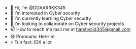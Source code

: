 - 👋 Hi, I’m @DDAARRKK345
- 👀 I’m interested in Cyber security 
- 🌱 I’m currently learning Cyber security 
- 💞️ I’m looking to collaborate on Cyber security projects
- 📫 How to reach me mail me at harshvaid345@gmail.com
- 😄 Pronouns: He/Him
- ⚡ Fun fact: IDK a lot

<!---
DDAARRKK345/DDAARRKK345 is a ✨ special ✨ repository because its `README.md` (this file) appears on your GitHub profile.
You can click the Preview link to take a look at your changes.
--->
